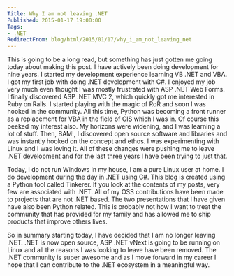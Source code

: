 ```yaml
---
Title: Why I am not leaving .NET
Published: 2015-01-17 19:00:00
Tags:
- .NET
RedirectFrom: blog/html/2015/01/17/why_i_am_not_leaving_net
---
```


This is going to be a long read, but something has just gotten me going today about making this post. I have actively been doing development for nine years. I started my development experience
learning VB .NET and VBA. I got my first job with doing .NET development with C#. I enjoyed my job very much even thought I was mostly frustrated with ASP .NET Web Forms. I finally discovered
ASP .NET MVC 2, which quickly got me interested in Ruby on Rails. I started playing with the magic of RoR and soon I was hooked in the community. All this time, Python was becoming a front runner as a replacement for VBA in the field of GIS which I was in. Of course this peeked my interest also. My horizons were widening, and I was learning a lot of stuff. Then, BAM!, I discovered open source software and libraries and was instantly hooked on the concept and ethos. I was experimenting with Linux and I was loving it. All of these changes were pushing me to leave .NET development and for the last three years I have been trying to just that.

Today, I do not run Windows in my house, I am a pure Linux user at home. I do development during the day in .NET using C#. This blog is created using a Python tool called Tinkerer. If you look at the contents of my posts, very few are associated with .NET. All of my OSS contributions have been made to projects that are not .NET based. The two presentations that I have given have also been Python related. This is probably not how I want to treat the community that has provided for my family and has allowed me to ship products that improve others lives.

So in summary starting today, I have decided that I am no longer leaving .NET. .NET is now open source, ASP .NET vNext is going to be running on Linux and all the reasons I was looking to leave have been removed. The .NET community is super awesome and as I move forward in my career I hope that I can contribute to the .NET ecosystem in a meaningful way.